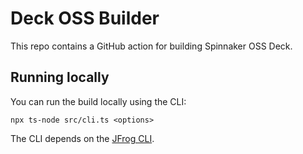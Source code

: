 # Deck OSS Builder

This repo contains a GitHub action for building Spinnaker OSS Deck.

## Running locally

You can run the build locally using the CLI:

```
npx ts-node src/cli.ts <options>
```

The CLI depends on the [JFrog CLI](https://jfrog.com/getcli/).
